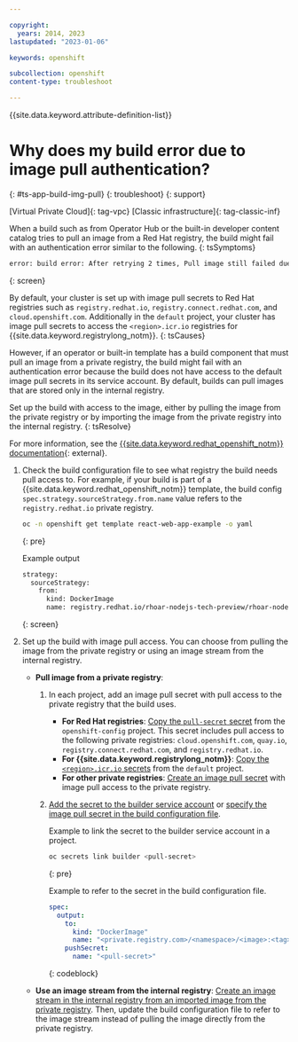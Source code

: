 ```yaml
---

copyright:
  years: 2014, 2023
lastupdated: "2023-01-06"

keywords: openshift

subcollection: openshift
content-type: troubleshoot

---
```


{{site.data.keyword.attribute-definition-list}}



# Why does my build error due to image pull authentication?
{: #ts-app-build-img-pull}
{: troubleshoot}
{: support}

[Virtual Private Cloud]{: tag-vpc} [Classic infrastructure]{: tag-classic-inf}


When a build such as from Operator Hub or the built-in developer content catalog tries to pull an image from a Red Hat registry, the build might fail with an authentication error similar to the following.
{: tsSymptoms}

```sh
error: build error: After retrying 2 times, Pull image still failed due to error: unauthorized: authentication required
```
{: screen}


By default, your cluster is set up with image pull secrets to Red Hat registries such as `registry.redhat.io`, `registry.connect.redhat.com`, and `cloud.openshift.com`. Additionally in the `default` project, your cluster has image pull secrets to access the `<region>.icr.io` registries for {{site.data.keyword.registrylong_notm}}.
{: tsCauses}

However, if an operator or built-in template has a build component that must pull an image from a private registry, the build might fail with an authentication error because the build does not have access to the default image pull secrets in its service account. By default, builds can pull images that are stored only in the internal registry.


Set up the build with access to the image, either by pulling the image from the private registry or by importing the image from the private registry into the internal registry.
{: tsResolve} 

For more information, see the [{{site.data.keyword.redhat_openshift_notm}} documentation](http://docs.openshift.com/container-platform/4.10/cicd/builds/creating-build-inputs.html){: external}.

1. Check the build configuration file to see what registry the build needs pull access to. For example, if your build is part of a {{site.data.keyword.redhat_openshift_notm}} template, the build config `spec.strategy.sourceStrategy.from.name` value refers to the `registry.redhat.io` private registry.
    ```sh
    oc -n openshift get template react-web-app-example -o yaml
    ```
    {: pre}

    Example output

    ```sh
    strategy:
      sourceStrategy:
        from:
          kind: DockerImage
          name: registry.redhat.io/rhoar-nodejs-tech-preview/rhoar-nodejs-10-webapp
    ```
    {: screen}

2. Set up the build with image pull access. You can choose from pulling the image from the private registry or using an image stream from the internal registry.
    *   **Pull image from a private registry**:
        1. In each project, add an image pull secret with pull access to the private registry that the build uses.    
            *  **For Red Hat registries**: [Copy the `pull-secret` secret](/docs/openshift?topic=openshift-registry#copy_imagePullSecret) from the `openshift-config` project. This secret includes pull access to the following private registries: `cloud.openshift.com`, `quay.io`, `registry.connect.redhat.com`, and `registry.redhat.io`.
            *  **For {{site.data.keyword.registrylong_notm}}**: [Copy the `<region>.icr.io` secrets](/docs/openshift?topic=openshift-registry#copy_imagePullSecret) from the `default` project.
            *  **For other private registries**: [Create an image pull secret](/docs/openshift?topic=openshift-registry#private_images) with image pull access to the private registry.
        2. [Add the secret to the builder service account](/docs/openshift?topic=openshift-registry#store_imagePullSecret) or [specify the image pull secret in the build configuration file](/docs/openshift?topic=openshift-images#pod_imagePullSecret).

            Example to link the secret to the builder service account in a project.
            ```sh
            oc secrets link builder <pull-secret>
            ```
            {: pre}

            Example to refer to the secret in the build configuration file.
            ```yaml
            spec:
              output:
                to:
                  kind: "DockerImage"
                  name: "<private.registry.com>/<namespace>/<image>:<tag>"
                pushSecret:
                  name: "<pull-secret>"
            ```
            {: codeblock}

    * **Use an image stream from the internal registry**: [Create an image stream in the internal registry from an imported image from the private registry](/docs/openshift?topic=openshift-registry#imagestream_registry). Then, update the build configuration file to refer to the image stream instead of pulling the image directly from the private registry.






